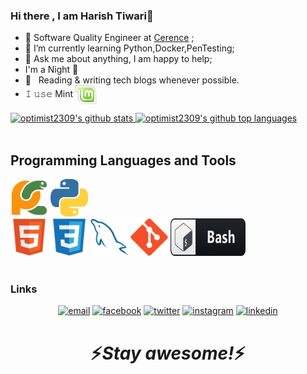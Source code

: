 ### Hi there , I am Harish Tiwari👋



- 🔭 Software Quality Engineer at <a href="https://www.cerence.com/home">Cerence</a> ;
- 🌱 I’m currently learning Python,Docker,PenTesting; 
- 💬 Ask me about anything, I am happy to help;
- I'm a Night 🦉
- 📰 &nbsp; Reading & writing tech blogs whenever possible.
- 𝙸 𝚞𝚜𝚎 Mint [<img src="linux-mint.svg" height="30em" align="center" alt="Linux Mint Logo" title="Linux Mint Logo"/>](https://linuxmint.com/)




<a href="https://github.com/optimist2309">
  <img height="180em" src="https://github-readme-stats.vercel.app/api?username=optimist2309&show_icons=true&theme=merko&count_private=true" alt="optimist2309's github stats" />
  <img height="180em" src="https://github-readme-stats.vercel.app/api/top-langs/?username=optimist2309&theme=merko&layout=compact" alt="optimist2309's github top languages" />
</a>
<br/>
<br/>

## Programming Languages and Tools
<img src = 'pycharm.svg' width='60'/> <img src = 'python2.png' height='60'/>  
<img src = 'html.svg' width='60'/> <img src = 'css.svg' width='60'/> 
<img src = 'sql.svg' width='60'/> <img src = 'git.svg' width='60'/>
<img src = 'bash.png' width='120' height='60'/>
<br/>
<br/>
### Links

<p align="center">
  <a href="mailto:harishtiwary46@gmail.com"><img src="https://img.icons8.com/color/96/000000/gmail.png" alt="email"/></a>
  <a href="https://www.facebook.com/optimist2309"><img src="https://img.icons8.com/color/96/000000/facebook.png" alt="facebook"/></a>
  <a href="https://twitter.com/harishtiwary46"><img src="https://img.icons8.com/color/96/000000/twitter-squared.png" alt="twitter"/></a>
  <a href="https://www.instagram.com/optimist2309"><img src="https://img.icons8.com/color/96/000000/instagram-new.png" alt="instagram"/></a>
  <a href="https://www.linkedin.com/in/optimist2309"><img src="https://img.icons8.com/color/96/000000/linkedin.png" alt="linkedin"/></a>
</p>
<h1 align='center'>⚡️<i>Stay awesome!</i>⚡️</h1>





<!--
**optimist2309/optimist2309** is a ✨ _special_ ✨ repository because its `README.md` (this file) appears on your GitHub profile.

Here are some ideas to get you started:

- 🔭 I’m currently working on ...
- 🌱 I’m currently learning ...
- 👯 I’m looking to collaborate on ...
- 🤔 I’m looking for help with ...
- 💬 Ask me about ...
- 📫 How to reach me: ...
- 😄 Pronouns: ...
- ⚡ Fun fact: ...
-->
